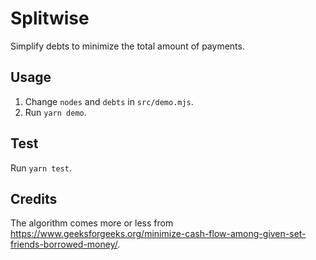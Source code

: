 # Splitwise

Simplify debts to minimize the total amount of payments.

## Usage

1. Change `nodes` and `debts` in `src/demo.mjs`.
1. Run `yarn demo`.

## Test

Run `yarn test`.

## Credits

The algorithm comes more or less from https://www.geeksforgeeks.org/minimize-cash-flow-among-given-set-friends-borrowed-money/.
